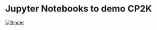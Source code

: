 # Jupyter Notebooks to demo CP2K

[![Binder](https://mybinder.org/badge.svg)](https://mybinder.org/v2/gh/oschuett/cp2k-notebooks/master)